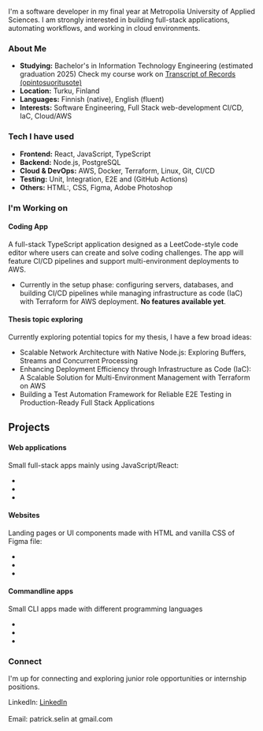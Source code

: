 I'm a software developer in my final year at Metropolia University of Applied Sciences. I am strongly interested in building full-stack applications, automating workflows, and working in cloud environments.


### About Me

- **Studying:** Bachelor's in Information Technology Engineering (estimated graduation 2025)
Check my course work on [Transcript of Records (opintosuoritusote)](https://drive.google.com/file/d/1ygUsiSQEiDHMndohvgUgRtKiDl1vIZnR/view?usp=sharing)
- **Location:** Turku, Finland  
- **Languages:** Finnish (native), English (fluent)  
- **Interests:** Software Engineering, Full Stack web-development CI/CD, IaC, Cloud/AWS<br> 



### Tech I have used
- **Frontend:** React, JavaScript, TypeScript  
- **Backend:** Node.js, PostgreSQL
- **Cloud & DevOps:** AWS, Docker, Terraform, Linux, Git, CI/CD  
- **Testing:** Unit, Integration, E2E and (GitHub Actions)
- **Others:** HTML:, CSS, Figma, Adobe Photoshop<br>


### I'm Working on

#### **Coding App**
A full-stack TypeScript application designed as a LeetCode-style code editor where users can create and solve coding challenges. The app will feature CI/CD pipelines and support multi-environment deployments to AWS.

- Currently in the setup phase: configuring servers, databases, and building CI/CD pipelines while managing infrastructure as code (IaC) with Terraform for AWS deployment. **No features available yet**.
#### **Thesis topic exploring**
Currently exploring potential topics for my thesis, I have a few broad ideas:
- Scalable Network Architecture with Native Node.js: Exploring Buffers, Streams and Concurrent Processing
- Enhancing Deployment Efficiency through Infrastructure as Code (IaC): A Scalable Solution for Multi-Environment Management with Terraform on AWS
- Building a Test Automation Framework for Reliable E2E Testing in Production-Ready Full Stack Applications 

## Projects
#### **Web applications**
Small full-stack apps mainly using JavaScript/React:

- 
- 
-

#### **Websites**
Landing pages or UI components made with HTML and vanilla CSS of Figma file:

- 
-
-

#### **Commandline apps**
Small CLI apps made with different programming languages

- 
-
-

### Connect

I'm up for connecting and exploring junior role opportunities or internship positions.

LinkedIn: [LinkedIn](https://www.linkedin.com/in/patrick-selin/)<br>  
Email: patrick.selin at gmail.com   

